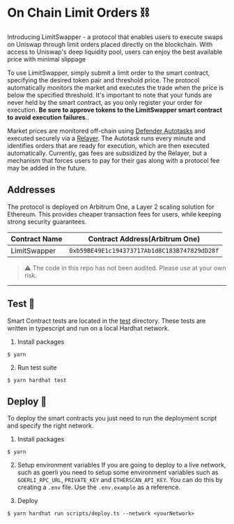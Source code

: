 # On Chain Limit Orders :chains:

Introducing LimitSwapper - a protocol that enables users to execute swaps on Uniswap through limit orders placed directly on the blockchain. With access to Uniswap's deep liquidity pool, users can enjoy the best available price with minimal slippage

To use LimitSwapper, simply submit a limit order to the smart contract, specifying the desired token pair and threshold price. The protocol automatically monitors the market and executes the trade when the price is below the specified threshold. It's important to note that your funds are never held by the smart contract, as you only register your order for execution. **Be sure to approve tokens to the LimitSwapper smart contract to avoid execution failures**..

Market prices are monitored off-chain using [Defender Autotasks](https://docs.openzeppelin.com/defender/autotasks) and executed securely via a [Relayer](https://docs.openzeppelin.com/defender/relay). The Autotask runs every minute and identifies orders that are ready for execution, which are then executed automatically. Currently, gas fees are subsidized by the Relayer, but a mechanism that forces users to pay for their gas along with a protocol fee may be added in the future. 

## Addresses
The protocol is deployed on Arbitrum One, a Layer 2 scaling solution for Ethereum. This provides cheaper transaction fees for users, while keeping strong security guarantees.

| Contract Name | Contract Address(Arbitrum One)                                    |
| ------------- | -------------------------------------------------- |
| LimitSwapper  | `0xb59BE49E1c194373717Ab1d8C183B747829dD28f` |

> ⚠️ The code in this repo has not been audited. Please use at your own risk. 

---
## Test :test_tube:
Smart Contract tests are located in the [test](./test/) directory. These tests are written in typescript and run on a local Hardhat network.
1. Install packages
```
$ yarn
```
2. Run test suite
```
$ yarn hardhat test
```

## Deploy :rocket:
To deploy the smart contracts you just need to run the deployment script and specify the right network.
1. Install packages
```
$ yarn
```
2. Setup environment variables
If you are going to deploy to a live network, such as goerli you need to setup some environment variables such as `GOERLI_RPC_URL`, `PRIVATE_KEY` and `ETHERSCAN_API_KEY`. You can do this by creating a `.env` file. Use the `.env.example` as a reference. 

3. Deploy
```
$ yarn hardhat run scripts/deploy.ts --network <yourNetwork>
```
